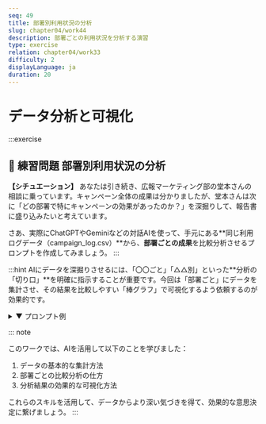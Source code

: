 ```yaml
---
seq: 49
title: 部署別利用状況の分析
slug: chapter04/work44
description: 部署ごとの利用状況を分析する演習
type: exercise
relation: chapter04/work33
difficulty: 2
displayLanguage: ja
duration: 20
---
```


# データ分析と可視化
:::exercise
## 📝 練習問題 部署別利用状況の分析


**【シチュエーション】**
あなたは引き続き、広報マーケティング部の堂本さんの相談に乗っています。キャンペーン全体の成果は分かりましたが、堂本さんは次に「どの部署で特にキャンペーンの効果があったのか？」を深掘りして、報告書に盛り込みたいと考えています。

さあ、実際にChatGPTやGeminiなどの対話AIを使って、手元にある**同じ利用ログデータ（campaign_log.csv）**から、**部署ごとの成果**を比較分析させるプロンプトを作成してみましょう。
:::

:::hint
AIにデータを深掘りさせるには、「〇〇ごと」「△△別」といった**分析の「切り口」**を明確に指示することが重要です。今回は「部署ごと」にデータを集計させ、その結果を比較しやすい「棒グラフ」で可視化するよう依頼するのが効果的です。

<details>
<summary>▼ プロンプト例</summary>

```
ありがとうございます。非常に分かりやすいです。
続けて、同じ`campaign_log.csv`のデータをさらに深掘り分析してください。

# 指示
1.  部署ごとの総利用回数を集計してください。
2.  結果を、利用回数が多い順に並べた棒グラフで可視化してください。
3.  最も利用回数が多かった部署と、その理由として考えられることを考察してください。
```

### 期待される出力例

```markdown
承知いたしました。部署別の利用状況について分析します。

**1. 部署ごとの総利用回数**
- 営業部: 450回
- 開発部: 300回
- マーケティング部: 250回
- 管理部: 150回
- 人事部: 100回

**2. 部署別利用回数の棒グラフ**

[部署別利用回数の棒グラフの画像]

**3. 考察**
分析の結果、**営業部**が最も利用回数が多いことが分かりました。
これは、キャンペーン施策として実施した「秒速提案書作成ワークショップ」が、日々の業務課題に直結し、営業部員の参加率と、その後の継続的な利用を促進したことが主な要因と考えられます。
```
</details>

::: note

このワークでは、AIを活用して以下のことを学びました：

1. データの基本的な集計方法
2. 部署ごとの比較分析の仕方
3. 分析結果の効果的な可視化方法

これらのスキルを活用して、データからより深い気づきを得て、効果的な意思決定に繋げましょう。
:::
